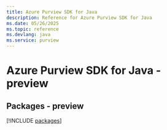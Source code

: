 ```yaml
---
title: Azure Purview SDK for Java
description: Reference for Azure Purview SDK for Java
ms.date: 05/26/2025
ms.topic: reference
ms.devlang: java
ms.service: purview
---
```

# Azure Purview SDK for Java - preview
## Packages - preview
[!INCLUDE [packages](purview-index.md)]
